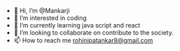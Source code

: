 - 👋 Hi, I’m @Mankarji
- 👀 I’m interested in coding
- 🌱 I’m currently learning java script and react
- 💞️ I’m looking to collaborate on contribute to the society.
- 📫 How to reach me rohinipatankar8@gmail.com

<!---
Mankarji/Mankarji is a ✨ special ✨ repository because its `README.md` (this file) appears on your GitHub profile.
You can click the Preview link to take a look at your changes.
--->
